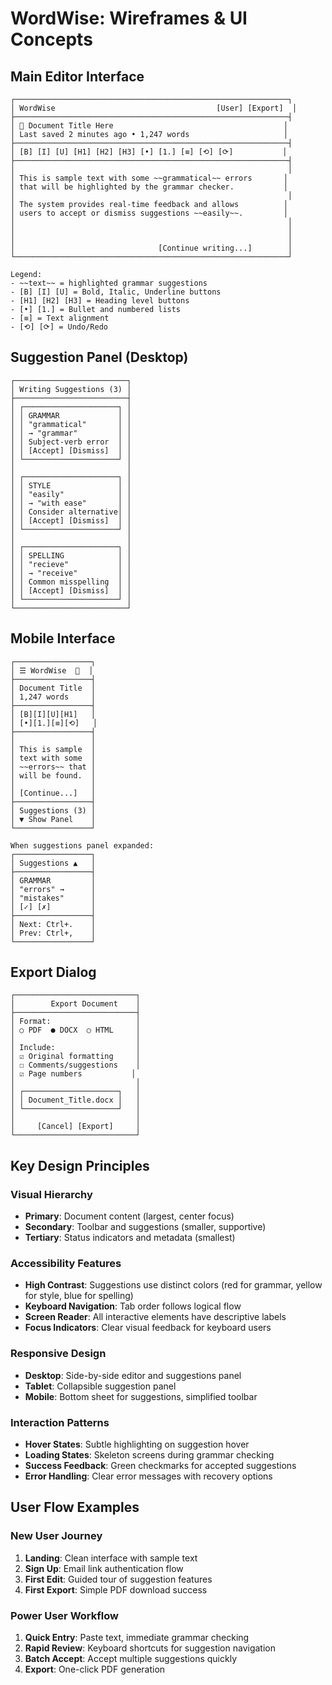 # WordWise: Wireframes & UI Concepts

## Main Editor Interface

```
┌─────────────────────────────────────────────────────────────┐
│ WordWise                                    [User] [Export]  │
├─────────────────────────────────────────────────────────────┤
│ 📄 Document Title Here                                      │
│ Last saved 2 minutes ago • 1,247 words                     │
├─────────────────────────────────────────────────────────────┤
│ [B] [I] [U] [H1] [H2] [H3] [•] [1.] [≡] [⟲] [⟳]           │
├─────────────────────────────────────────────────────────────┤
│                                                             │
│ This is sample text with some ~~grammatical~~ errors       │
│ that will be highlighted by the grammar checker.           │
│                                                             │
│ The system provides real-time feedback and allows          │
│ users to accept or dismiss suggestions ~~easily~~.         │
│                                                             │
│                                                             │
│                                                             │
│                                [Continue writing...]        │
└─────────────────────────────────────────────────────────────┘

Legend:
- ~~text~~ = highlighted grammar suggestions
- [B] [I] [U] = Bold, Italic, Underline buttons
- [H1] [H2] [H3] = Heading level buttons
- [•] [1.] = Bullet and numbered lists
- [≡] = Text alignment
- [⟲] [⟳] = Undo/Redo
```

## Suggestion Panel (Desktop)

```
┌─────────────────────────┐
│ Writing Suggestions (3) │
├─────────────────────────┤
│ ┌─────────────────────┐ │
│ │ GRAMMAR             │ │
│ │ "grammatical"       │ │
│ │ → "grammar"         │ │
│ │ Subject-verb error  │ │
│ │ [Accept] [Dismiss]  │ │
│ └─────────────────────┘ │
│                         │
│ ┌─────────────────────┐ │
│ │ STYLE               │ │
│ │ "easily"            │ │
│ │ → "with ease"       │ │
│ │ Consider alternative│ │
│ │ [Accept] [Dismiss]  │ │
│ └─────────────────────┘ │
│                         │
│ ┌─────────────────────┐ │
│ │ SPELLING            │ │
│ │ "recieve"           │ │
│ │ → "receive"         │ │
│ │ Common misspelling  │ │
│ │ [Accept] [Dismiss]  │ │
│ └─────────────────────┘ │
└─────────────────────────┘
```

## Mobile Interface

```
┌─────────────────┐
│ ☰ WordWise  👤  │
├─────────────────┤
│ Document Title  │
│ 1,247 words     │
├─────────────────┤
│ [B][I][U][H1]   │
│ [•][1.][≡][⟲]   │
├─────────────────┤
│                 │
│ This is sample  │
│ text with some  │
│ ~~errors~~ that │
│ will be found.  │
│                 │
│ [Continue...]   │
├─────────────────┤
│ Suggestions (3) │
│ ▼ Show Panel    │
└─────────────────┘

When suggestions panel expanded:
┌─────────────────┐
│ Suggestions ▲   │
├─────────────────┤
│ GRAMMAR         │
│ "errors" →      │
│ "mistakes"      │
│ [✓] [✗]         │
├─────────────────┤
│ Next: Ctrl+.    │
│ Prev: Ctrl+,    │
└─────────────────┘
```

## Export Dialog

```
┌───────────────────────────┐
│        Export Document    │
├───────────────────────────┤
│ Format:                   │
│ ○ PDF  ● DOCX  ○ HTML     │
│                           │
│ Include:                  │
│ ☑ Original formatting     │
│ ☐ Comments/suggestions    │
│ ☑ Page numbers           │
│                           │
│ ┌─────────────────────┐   │
│ │ Document_Title.docx │   │
│ └─────────────────────┘   │
│                           │
│     [Cancel] [Export]     │
└───────────────────────────┘
```

## Key Design Principles

### Visual Hierarchy
- **Primary**: Document content (largest, center focus)
- **Secondary**: Toolbar and suggestions (smaller, supportive)
- **Tertiary**: Status indicators and metadata (smallest)

### Accessibility Features
- **High Contrast**: Suggestions use distinct colors (red for grammar, yellow for style, blue for spelling)
- **Keyboard Navigation**: Tab order follows logical flow
- **Screen Reader**: All interactive elements have descriptive labels
- **Focus Indicators**: Clear visual feedback for keyboard users

### Responsive Design
- **Desktop**: Side-by-side editor and suggestions panel
- **Tablet**: Collapsible suggestion panel
- **Mobile**: Bottom sheet for suggestions, simplified toolbar

### Interaction Patterns
- **Hover States**: Subtle highlighting on suggestion hover
- **Loading States**: Skeleton screens during grammar checking
- **Success Feedback**: Green checkmarks for accepted suggestions
- **Error Handling**: Clear error messages with recovery options

## User Flow Examples

### New User Journey
1. **Landing**: Clean interface with sample text
2. **Sign Up**: Email link authentication flow
3. **First Edit**: Guided tour of suggestion features
4. **First Export**: Simple PDF download success

### Power User Workflow
1. **Quick Entry**: Paste text, immediate grammar checking
2. **Rapid Review**: Keyboard shortcuts for suggestion navigation
3. **Batch Accept**: Accept multiple suggestions quickly
4. **Export**: One-click PDF generation 